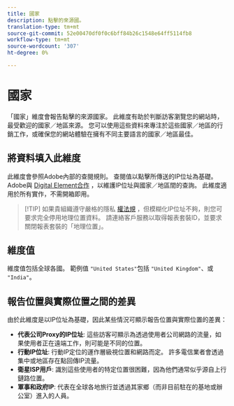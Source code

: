 ```yaml
---
title: 國家
description: 點擊的來源國。
translation-type: tm+mt
source-git-commit: 52e00470df0f0c6bff84b26c1548e64ff5114fb8
workflow-type: tm+mt
source-wordcount: '307'
ht-degree: 0%

---
```



# 國家

「國家」維度會報告點擊的來源國家。 此維度有助於判斷訪客瀏覽您的網站時，最受歡迎的國家／地區來源。 您可以使用這些資料來專注於這些國家／地區的行銷工作，或確保您的網站體驗在擁有不同主要語言的國家／地區最佳。

## 將資料填入此維度

此維度會參照Adobe內部的查閱規則。 查閱值以點擊所傳送的IP位址為基礎。 Adobe與 [Digital Element合作](https://www.digitalelement.com/) ，以維護IP位址與國家／地區間的查詢。 此維度適用於所有實作，不需開箱即用。

> [!TIP] 如果貴組織遵守嚴格的隱私 [權法規](/help/admin/admin/general-acct-settings-admin.md) ，但模糊化IP位址不夠，則您可要求完全停用地理位置資料。 請連絡客戶服務以取得報表套裝ID，並要求關閉報表套裝的「地理位置」。

## 維度值

維度值包括全球各國。 範例值 `"United States"`包括 `"United Kingdom"`、或 `"India"`。

## 報告位置與實際位置之間的差異

由於此維度是以IP位址為基礎，因此某些情況可顯示報告位置與實際位置的差異：

* **代表公司Proxy的IP位址**: 這些訪客可顯示為透過使用者公司網路的流量，如果使用者正在遠端工作，則可能是不同的位置。
* **行動IP位址**: 行動IP定位的運作層級視位置和網路而定。 許多電信業者會透過集中或地區存在點回傳IP流量。
* **衛星ISP用戶**: 識別這些使用者的特定位置很困難，因為他們通常似乎源自上行鏈路位置。
* **軍事和政府IP**: 代表在全球各地旅行並透過其家鄉（而非目前駐在的基地或辦公室）進入的人員。
